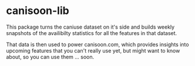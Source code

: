 
# canisoon-lib

This package turns the caniuse dataset on it's side and builds weekly snapshots of the availibilty statistics for all the features in that dataset.

That data is then used to power canisoon.com, which provides insights into upcoming features that you can't really use yet, but might want to know about, so you can use them ... soon.
